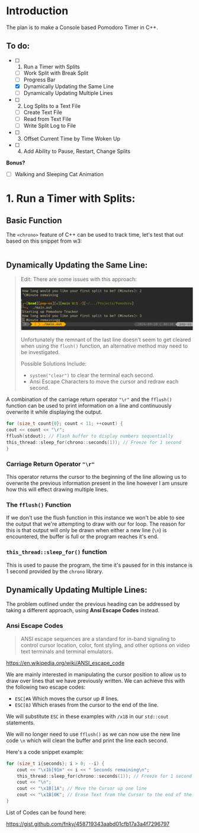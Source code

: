 # Introduction

The plan is to make a Console based Pomodoro Timer in C++.
## To do:
- [ ] 1. Run a Timer with Splits
	- [ ] Work Split with Break Split
	- [ ] Progress Bar
	- [x] Dynamically Updating the Same Line
	- [ ] Dynamically Updating Multiple Lines

- [ ] 2. Log Splits to a Text File
	- [ ] Create Text File
	- [ ] Read from Text File
	- [ ] Write Split Log to File

- [ ] 3. Offset Current Time by Time Woken Up

- [ ] 4. Add Ability to Pause, Restart, Change Splits

**Bonus?**
- [ ] Walking and Sleeping Cat Animation
# 1. Run a Timer with Splits:

## Basic Function
The `<chrono>` feature of C++ can be used to track time, let's test that out based on this snippet from w3:

```cpp nums

```

## Dynamically Updating the Same Line:

> Edit: There are some issues with this approach:
> 
> ![](Pictures/Pomodoro%20Main%20-%20Line%20Updating%20Issue.png)
> 
> Unfortunately the remnant of the last line doesn't seem to get cleared when using the `flush()` function, an alternative method may need to be investigated.
>
> Possible Solutions Include:
> - `system("clear")` to clear the terminal each second.
> - Ansi Escape Characters to move the cursor and redraw each second.

A combination of the carriage return operator `"\r"` and the `fflush()` function can be used to print information on a line and continuously overwrite it while displaying the output.

```cpp nums {2,3}
for (size_t count{0}; count < 11; ++count) {
cout << count << "\r";
fflush(stdout); // Flash buffer to display numbers sequentially
this_thread::sleep_for(chrono::seconds(1)); // Freeze for 1 second
}
```

### Carriage Return Operator `"\r"`

This operator returns the cursor to the beginning of the line allowing us to overwrite the previous information present in the line however I am unsure how this will effect drawing multiple lines.

### The `fflush()` Function

If we don't use the flush function in this instance we won't be able to see the output that we're attempting to draw with our for loop. The reason for this is that output will only be drawn when either a new line (`\n`) is encountered, the buffer is full or the program reaches it's end.

### `this_thread::sleep_for()` function

This is used to pause the program, the time it's paused for in this instance is 1 second provided by the `chrono` library.

## Dynamically Updating Multiple Lines:

The problem outlined under the previous heading can be addressed by taking a different approach, using **Ansi Escape Codes** instead. 

### Ansi Escape Codes

> ANSI escape sequences are a standard for in-band signaling to control cursor location, color, font styling, and other options on video text terminals and terminal emulators.

https://en.wikipedia.org/wiki/ANSI_escape_code

We are mainly interested in manipulating the cursor position to allow us to draw over lines that we have previously written. We can achieve this with the following two escape codes:

- `ESC[#A` Which moves the cursor up # lines.
- `ESC[0J` Which erases from the cursor to the end of the line.

We will substitute `ESC` in these examples with `/x1B` in our `std::cout` statements.

We will no longer need to use `fflush()` as we can now use the new line code `\n` which will clean the buffer and print the line each second.

Here's a code snippet example:

```cpp nums {4,5}
for (size_t i{seconds}; i > 0; --i) {
	cout << "\x1b[91m" << i << " Seconds remaining\n";
	this_thread::sleep_for(chrono::seconds(1)); // Freeze for 1 second
    cout << "\n";
	cout << "\x1B[1A"; // Move the Cursor up one line
	cout << "\x1B[0K"; // Erase Text from the Cursor to the end of the                                  // Line
}
```

List of Codes can be found here:

https://gist.github.com/fnky/458719343aabd01cfb17a3a4f7296797
